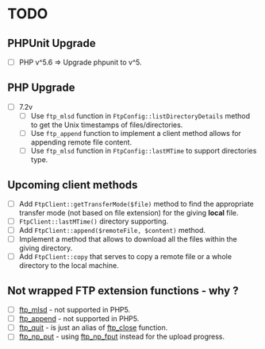 # TODO

## PHPUnit Upgrade
- [ ] PHP v^5.6 => Upgrade phpunit to v^5.

## PHP Upgrade

- [ ] 7.2v 
    - [ ] Use `ftp_mlsd` function in `FtpConfig::listDirectoryDetails` method to get the Unix timestamps of files/directories.
    - [ ] Use `ftp_append` function to implement a client method allows for appending remote file content.
    - [ ] Use `ftp_mlsd` function in `FtpConfig::lastMTime` to support directories type.

## Upcoming client methods

- [ ] Add `FtpClient::getTransferMode($file)` method to find the appropriate transfer mode (not based on file extension) for the giving **local** file.
- [ ] `FtpClient::lastMTime()` directory supporting.  
- [ ] Add `FtpClient::append($remoteFile, $content)` method.
- [ ] Implement a method that allows to download all the files within the giving directory.
- [ ] Add `FtpClient::copy` that serves to copy a remote file or a whole directory to the local machine. 

## Not wrapped FTP extension functions - why ?

- [ ] [ftp_mlsd](https://www.php.net/manual/en/function.ftp-append.php) - not supported in PHP5. 
- [ ] [ftp_append](https://www.php.net/manual/en/function.ftp-mlsd.php) - not supported in PHP5. 
- [ ] [ftp_quit](https://www.php.net/manual/en/function.ftp-quit.php) - is just an alias of [ftp_close](https://www.php.net/manual/en/function.ftp-close.php) function.
- [ ] [ftp_np_put](https://www.php.net/manual/en/function.ftp-nb-put.php) - using [ftp_np_fput](https://www.php.net/manual/en/function.ftp-nb-fput.php) instead for the upload progress.
